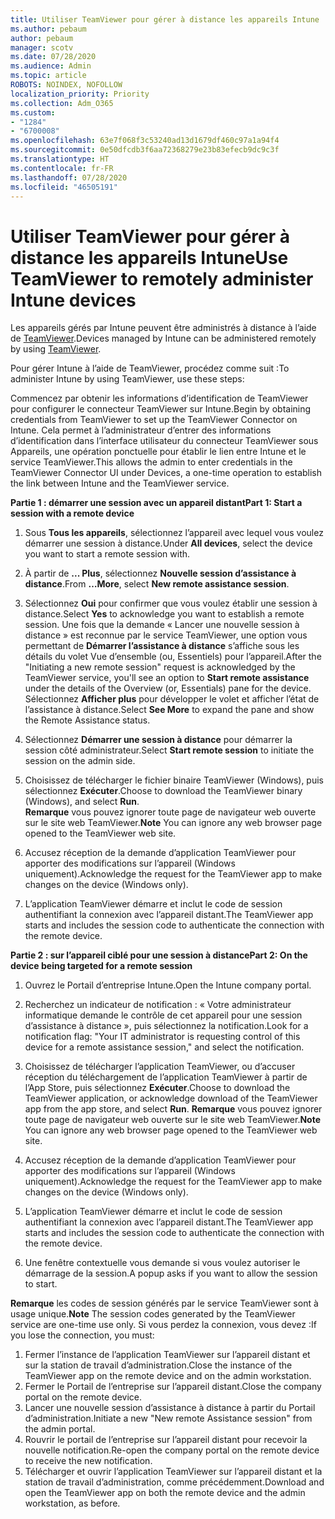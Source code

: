 ```yaml
---
title: Utiliser TeamViewer pour gérer à distance les appareils Intune
ms.author: pebaum
author: pebaum
manager: scotv
ms.date: 07/28/2020
ms.audience: Admin
ms.topic: article
ROBOTS: NOINDEX, NOFOLLOW
localization_priority: Priority
ms.collection: Adm_O365
ms.custom:
- "1284"
- "6700008"
ms.openlocfilehash: 63e7f068f3c53240ad13d1679df460c97a1a94f4
ms.sourcegitcommit: 0e50dfcdb3f6aa72368279e23b83efecb9dc9c3f
ms.translationtype: HT
ms.contentlocale: fr-FR
ms.lasthandoff: 07/28/2020
ms.locfileid: "46505191"
---
```

# <a name="use-teamviewer-to-remotely-administer-intune-devices"></a><span data-ttu-id="4cfbc-102">Utiliser TeamViewer pour gérer à distance les appareils Intune</span><span class="sxs-lookup"><span data-stu-id="4cfbc-102">Use TeamViewer to remotely administer Intune devices</span></span>

<span data-ttu-id="4cfbc-103">Les appareils gérés par Intune peuvent être administrés à distance à l’aide de [TeamViewer](https://www.teamviewer.com/).</span><span class="sxs-lookup"><span data-stu-id="4cfbc-103">Devices managed by Intune can be administered remotely by using [TeamViewer](https://www.teamviewer.com/).</span></span>

<span data-ttu-id="4cfbc-104">Pour gérer Intune à l’aide de TeamViewer, procédez comme suit :</span><span class="sxs-lookup"><span data-stu-id="4cfbc-104">To administer Intune by using TeamViewer, use these steps:</span></span> 

<span data-ttu-id="4cfbc-105">Commencez par obtenir les informations d’identification de TeamViewer pour configurer le connecteur TeamViewer sur Intune.</span><span class="sxs-lookup"><span data-stu-id="4cfbc-105">Begin by obtaining credentials from TeamViewer to set up the TeamViewer Connector on Intune.</span></span> <span data-ttu-id="4cfbc-106">Cela permet à l’administrateur d’entrer des informations d’identification dans l’interface utilisateur du connecteur TeamViewer sous Appareils, une opération ponctuelle pour établir le lien entre Intune et le service TeamViewer.</span><span class="sxs-lookup"><span data-stu-id="4cfbc-106">This allows the admin to enter credentials in the TeamViewer Connector UI under Devices, a one-time operation to establish the link between Intune and the TeamViewer service.</span></span>

<span data-ttu-id="4cfbc-107">**Partie 1 : démarrer une session avec un appareil distant**</span><span class="sxs-lookup"><span data-stu-id="4cfbc-107">**Part 1: Start a session with a remote device**</span></span>

1. <span data-ttu-id="4cfbc-108">Sous **Tous les appareils**, sélectionnez l’appareil avec lequel vous voulez démarrer une session à distance.</span><span class="sxs-lookup"><span data-stu-id="4cfbc-108">Under **All devices**, select the device you want to start a remote session with.</span></span>
2. <span data-ttu-id="4cfbc-109">À partir de **... Plus**, sélectionnez **Nouvelle session d’assistance à distance**.</span><span class="sxs-lookup"><span data-stu-id="4cfbc-109">From  **…More**, select **New remote assistance session**.</span></span>
3. <span data-ttu-id="4cfbc-110">Sélectionnez **Oui** pour confirmer que vous voulez établir une session à distance.</span><span class="sxs-lookup"><span data-stu-id="4cfbc-110">Select **Yes** to acknowledge you want to establish a remote session.</span></span>
    <span data-ttu-id="4cfbc-111">Une fois que la demande « Lancer une nouvelle session à distance » est reconnue par le service TeamViewer, une option vous permettant de **Démarrer l’assistance à distance** s’affiche sous les détails du volet Vue d’ensemble (ou, Essentiels) pour l’appareil.</span><span class="sxs-lookup"><span data-stu-id="4cfbc-111">After the "Initiating a new remote session" request is acknowledged by the TeamViewer service, you'll see an option to **Start remote assistance** under the details of the Overview (or, Essentials) pane for the device.</span></span> <span data-ttu-id="4cfbc-112">Sélectionnez **Afficher plus** pour développer le volet et afficher l’état de l’assistance à distance.</span><span class="sxs-lookup"><span data-stu-id="4cfbc-112">Select **See More** to expand the pane and show the Remote Assistance status.</span></span>
4. <span data-ttu-id="4cfbc-113">Sélectionnez **Démarrer une session à distance** pour démarrer la session côté administrateur.</span><span class="sxs-lookup"><span data-stu-id="4cfbc-113">Select **Start remote session** to initiate the session on the admin side.</span></span>
5. <span data-ttu-id="4cfbc-114">Choisissez de télécharger le fichier binaire TeamViewer (Windows), puis sélectionnez **Exécuter**.</span><span class="sxs-lookup"><span data-stu-id="4cfbc-114">Choose to download the TeamViewer binary (Windows), and select **Run**.</span></span><br/>
    <span data-ttu-id="4cfbc-115">**Remarque** vous pouvez ignorer toute page de navigateur web ouverte sur le site web TeamViewer.</span><span class="sxs-lookup"><span data-stu-id="4cfbc-115">**Note** You can ignore any web browser page opened to the TeamViewer web site.</span></span>

6. <span data-ttu-id="4cfbc-116">Accusez réception de la demande d’application TeamViewer pour apporter des modifications sur l’appareil (Windows uniquement).</span><span class="sxs-lookup"><span data-stu-id="4cfbc-116">Acknowledge the request for the TeamViewer app to make changes on the device (Windows only).</span></span>
7. <span data-ttu-id="4cfbc-117">L’application TeamViewer démarre et inclut le code de session authentifiant la connexion avec l’appareil distant.</span><span class="sxs-lookup"><span data-stu-id="4cfbc-117">The TeamViewer app starts and includes the session code to authenticate the connection with the remote device.</span></span>

<span data-ttu-id="4cfbc-118">**Partie 2 : sur l’appareil ciblé pour une session à distance**</span><span class="sxs-lookup"><span data-stu-id="4cfbc-118">**Part 2: On the device being targeted for a remote session**</span></span>

1. <span data-ttu-id="4cfbc-119">Ouvrez le Portail d’entreprise Intune.</span><span class="sxs-lookup"><span data-stu-id="4cfbc-119">Open the Intune company portal.</span></span>
2. <span data-ttu-id="4cfbc-120">Recherchez un indicateur de notification : « Votre administrateur informatique demande le contrôle de cet appareil pour une session d’assistance à distance », puis sélectionnez la notification.</span><span class="sxs-lookup"><span data-stu-id="4cfbc-120">Look for a notification flag: "Your IT administrator is requesting control of this device for a remote assistance session," and select the notification.</span></span>
3. <span data-ttu-id="4cfbc-121">Choisissez de télécharger l’application TeamViewer, ou d’accuser réception du téléchargement de l’application TeamViewer à partir de l’App Store, puis sélectionnez **Exécuter**.</span><span class="sxs-lookup"><span data-stu-id="4cfbc-121">Choose to download the TeamViewer application, or acknowledge download of the TeamViewer app from the app store, and select **Run**.</span></span>
    <span data-ttu-id="4cfbc-122">**Remarque** vous pouvez ignorer toute page de navigateur web ouverte sur le site web TeamViewer.</span><span class="sxs-lookup"><span data-stu-id="4cfbc-122">**Note** You can ignore any web browser page opened to the TeamViewer web site.</span></span>

4. <span data-ttu-id="4cfbc-123">Accusez réception de la demande d’application TeamViewer pour apporter des modifications sur l’appareil (Windows uniquement).</span><span class="sxs-lookup"><span data-stu-id="4cfbc-123">Acknowledge the request for the TeamViewer app to make changes on the device (Windows only).</span></span>
5. <span data-ttu-id="4cfbc-124">L’application TeamViewer démarre et inclut le code de session authentifiant la connexion avec l’appareil distant.</span><span class="sxs-lookup"><span data-stu-id="4cfbc-124">The TeamViewer app starts and includes the session code to authenticate the connection with the remote device.</span></span>
6. <span data-ttu-id="4cfbc-125">Une fenêtre contextuelle vous demande si vous voulez autoriser le démarrage de la session.</span><span class="sxs-lookup"><span data-stu-id="4cfbc-125">A popup asks if you want to allow the session to start.</span></span>

<span data-ttu-id="4cfbc-126">**Remarque** les codes de session générés par le service TeamViewer sont à usage unique.</span><span class="sxs-lookup"><span data-stu-id="4cfbc-126">**Note** The session codes generated by the TeamViewer service are one-time use only.</span></span> <span data-ttu-id="4cfbc-127">Si vous perdez la connexion, vous devez :</span><span class="sxs-lookup"><span data-stu-id="4cfbc-127">If you lose the connection, you must:</span></span>

1. <span data-ttu-id="4cfbc-128">Fermer l’instance de l’application TeamViewer sur l’appareil distant et sur la station de travail d’administration.</span><span class="sxs-lookup"><span data-stu-id="4cfbc-128">Close the instance of the TeamViewer app on the remote device and on the admin workstation.</span></span>
2. <span data-ttu-id="4cfbc-129">Fermer le Portail de l’entreprise sur l’appareil distant.</span><span class="sxs-lookup"><span data-stu-id="4cfbc-129">Close the company portal on the remote device.</span></span>
3. <span data-ttu-id="4cfbc-130">Lancer une nouvelle session d’assistance à distance à partir du Portail d’administration.</span><span class="sxs-lookup"><span data-stu-id="4cfbc-130">Initiate a new "New remote Assistance session" from the admin portal.</span></span>
4. <span data-ttu-id="4cfbc-131">Rouvrir le portail de l’entreprise sur l’appareil distant pour recevoir la nouvelle notification.</span><span class="sxs-lookup"><span data-stu-id="4cfbc-131">Re-open the company portal on the remote device to receive the new notification.</span></span>
5. <span data-ttu-id="4cfbc-132">Télécharger et ouvrir l’application TeamViewer sur l’appareil distant et la station de travail d’administration, comme précédemment.</span><span class="sxs-lookup"><span data-stu-id="4cfbc-132">Download and open the TeamViewer app on both the remote device and the admin workstation, as before.</span></span>